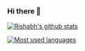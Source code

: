 ### Hi there 👋

[![Rishabh's github stats](https://github-readme-stats.vercel.app/api?username=rish106&count_private=true&show_icons=true&theme=github_dark)](https://github.com/rish106)

[![Most used languages](https://github-readme-stats.vercel.app/api/top-langs?username=rish106&count_private=true&show_icons=true&theme=github_dark)](https://github.com/rish106)
